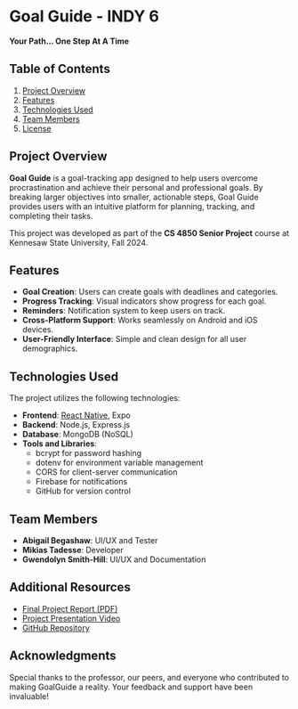 # Goal Guide - INDY 6

**Your Path... One Step At A Time**

## Table of Contents
1. [Project Overview](#project-overview)
2. [Features](#features)
3. [Technologies Used](#technologies-used)
5. [Team Members](#team-members)
6. [License](#license)


## Project Overview

**Goal Guide** is a goal-tracking app designed to help users overcome procrastination and achieve their personal and professional goals. By breaking larger objectives into smaller, actionable steps, Goal Guide provides users with an intuitive platform for planning, tracking, and completing their tasks. 

This project was developed as part of the **CS 4850 Senior Project** course at Kennesaw State University, Fall 2024.


## Features

- **Goal Creation**: Users can create goals with deadlines and categories.
- **Progress Tracking**: Visual indicators show progress for each goal.
- **Reminders**: Notification system to keep users on track.
- **Cross-Platform Support**: Works seamlessly on Android and iOS devices.
- **User-Friendly Interface**: Simple and clean design for all user demographics.
  

## Technologies Used

The project utilizes the following technologies:

- **Frontend**: [React Native](https://reactnative.dev/), Expo
- **Backend**: Node.js, Express.js
- **Database**: MongoDB (NoSQL)
- **Tools and Libraries**:
  - bcrypt for password hashing
  - dotenv for environment variable management
  - CORS for client-server communication
  - Firebase for notifications
  - GitHub for version control


## Team Members

- **Abigail Begashaw**: UI/UX and Tester
- **Mikias Tadesse**: Developer
- **Gwendolyn Smith-Hill**: UI/UX and Documentation


## Additional Resources

- [Final Project Report (PDF)](FinalReportComplete.pdf)
- [Project Presentation Video](presentation.mp4)
- [GitHub Repository](https://github.com/your-username/goal-guide)


## **Acknowledgments**
Special thanks to the professor, our peers, and everyone who contributed to making GoalGuide a reality. Your feedback and support have been invaluable!

